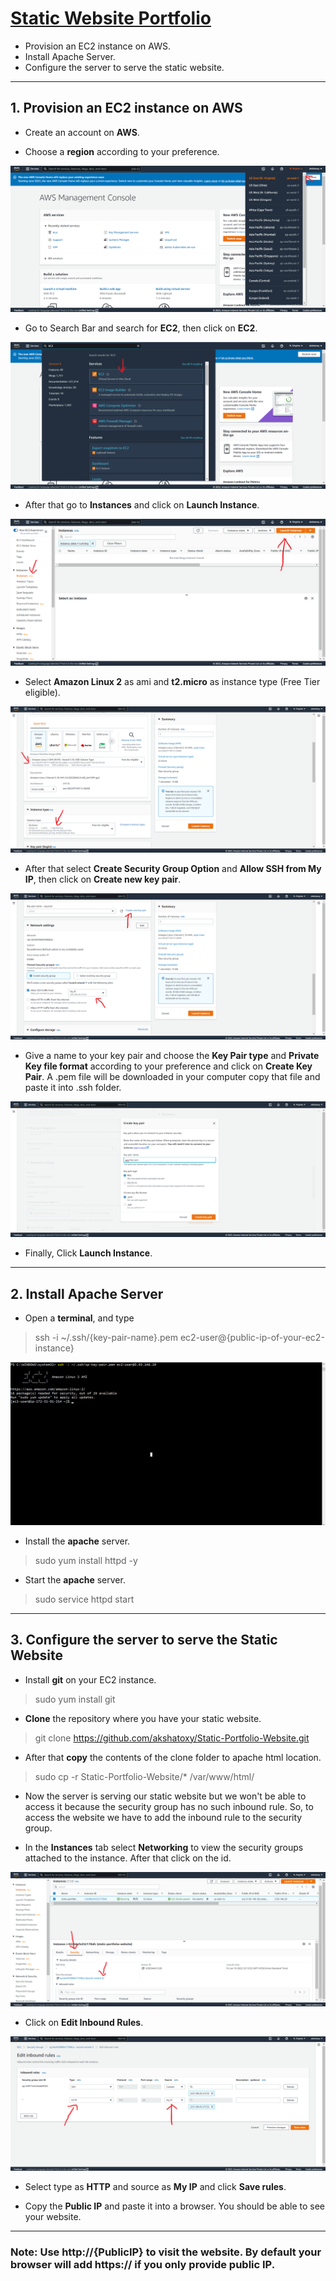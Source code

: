 # [Static Website Portfolio](https://akshatoxy.github.io/Static-Portfolio-Website/)

- Provision an EC2 instance on AWS.
- Install Apache Server.
- Configure the server to serve the static website.

***

## 1. Provision an EC2 instance on AWS

- Create an account on **AWS**.

- Choose a **region** according to your preference.
    
![alt text](/assets/img/region.png "Region")
    
- Go to Search Bar and search for **EC2**, then click on **EC2**.

![alt text](/assets/img/select.png "Select")

- After that go to **Instances** and click on **Launch Instance**.

![alt text](/assets/img/instance.png "Instance")

- Select **Amazon Linux 2** as ami and **t2.micro** as instance type (Free Tier eligible).

![alt text](/assets/img/ami.png "Ami and Instance type")

- After that select **Create Security Group Option** and **Allow SSH from My IP**, then click on **Create new key pair**.

![alt text](/assets/img/security-group.png "Security group")

- Give a name to your key pair and choose the **Key Pair type** and **Private Key file format** according to your preference and click on **Create Key Pair**. A .pem file will be downloaded in your computer copy that file and paste it into .ssh folder.

![alt text](/assets/img/key-pair.png "Key Pair")

- Finally, Click **Launch Instance**.

***

## 2. Install Apache Server

- Open a **terminal**, and type

> ssh -i ~/.ssh/{key-pair-name}.pem ec2-user@{public-ip-of-your-ec2-instance}

![alt text](/assets/img/ssh.png "SSH")

- Install the **apache** server.

> sudo yum install httpd -y

- Start the **apache** server.

> sudo service httpd start

***

## 3. Configure the server to serve the Static Website

- Install **git** on your EC2 instance.

> sudo yum install git

- **Clone** the repository where you have your static website.

> git clone https://github.com/akshatoxy/Static-Portfolio-Website.git

- After that **copy** the contents of the clone folder to apache html location.

> sudo cp -r Static-Portfolio-Website/* /var/www/html/

- Now the server is serving our static website but we won't be able to access it because the security group has no such inbound rule. So, to access the website we have to add the inbound rule to the security group.

- In the **Instances** tab select **Networking** to view the security groups attached to the instance. After that click on the id.

![alt text](/assets/img/security-group-2.png "Security group")

- Click on **Edit Inbound Rules**.

![alt text](/assets/img/inbound-rules.png "Inbound Rules")

- Select type as **HTTP** and source as **My IP** and click **Save rules**.

- Copy the **Public IP** and paste it into a browser. You should be able to see your website.

***

### Note: Use **http://{PublicIP}** to visit the website. By default your browser will add **https://** if you only provide public IP.
